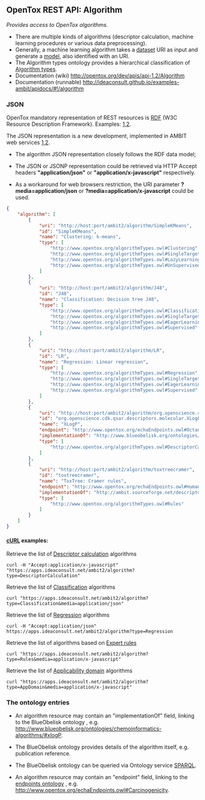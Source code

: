 ## OpenTox REST API: Algorithm

*Provides access to OpenTox algorithms.*

* There are multiple kinds of algorithms (descriptor calculation, machine learning procedures or various data preprocessing). 
* Generally, a machine learning algorithm takes a [dataset](dataset.md) URI as input and generate a [model](model.md), also identified with an URI.
* The Algorithm types ontology provides a hierarchical classification of [Algorithm types](http://opentox.org/data/documents/development/RDF%20files/AlgorithmTypes).
* Documentation (wiki) http://opentox.org/dev/apis/api-1.2/Algorithm
* Documentation (runnable) http://ideaconsult.github.io/examples-ambit/apidocs/#!/algorithm

### JSON

OpenTox mandatory representation of REST resources is [RDF](http://www.w3.org/RDF/) (W3C Resource Description Framework). 
Examples: [1](http://opentox.org/dev/apis/api-1.2/algorithm),[2](http://ambit.sourceforge.net/api_algorithm.html).

The JSON representation is a new development, implemented in AMBIT web services [1](http://ambit.sf.net),[2](http://www.jcheminf.com/content/3/1/18).

* The algorithm JSON representation closely follows the RDF data model;

* The JSON or JSONP representation could be retrieved via HTTP Accept headers **"application/json"** or **"application/x-javascript"** respectively.
* As a workaround for web browsers restriction, the URI parameter **?media=application/json** or **?media=application/x-javascript** could be used.

````json
{
    "algorithm": [
        {
            "uri": "http://host:port/ambit2/algorithm/SimpleKMeans",
            "id": "SimpleKMeans",
            "name": "Clustering: k-means",
            "type": [
                "http://www.opentox.org/algorithmTypes.owl#Clustering",
                "http://www.opentox.org/algorithmTypes.owl#SingleTarget",
                "http://www.opentox.org/algorithmTypes.owl#LazyLearning",
                "http://www.opentox.org/algorithmTypes.owl#UnSupervised"
            ]
        },
        {
            "uri": "http://host:port/ambit2/algorithm/J48",
            "id": "J48",
            "name": "Classification: Decision tree J48",
            "type": [
                "http://www.opentox.org/algorithmTypes.owl#Classification",
                "http://www.opentox.org/algorithmTypes.owl#SingleTarget",
                "http://www.opentox.org/algorithmTypes.owl#EagerLearning",
                "http://www.opentox.org/algorithmTypes.owl#Supervised"
            ]
        },
        {
            "uri": "http://host:port/ambit2/algorithm/LR",
            "id": "LR",
            "name": "Regression: Linear regression",
            "type": [
                "http://www.opentox.org/algorithmTypes.owl#Regression",
                "http://www.opentox.org/algorithmTypes.owl#SingleTarget",
                "http://www.opentox.org/algorithmTypes.owl#EagerLearning",
                "http://www.opentox.org/algorithmTypes.owl#Supervised"
            ]
        },
        {
            "uri": "http://host:port/ambit2/algorithm/org.openscience.cdk.qsar.descriptors.molecular.XLogPDescriptor",
            "id": "org.openscience.cdk.qsar.descriptors.molecular.XLogPDescriptor",
            "name": "XLogP",
            "endpoint": "http://www.opentox.org/echaEndpoints.owl#Octanol-water_partition_coefficient_Kow",
            "implementationOf": "http://www.blueobelisk.org/ontologies/chemoinformatics-algorithms/#xlogP",
            "type": [
                "http://www.opentox.org/algorithmTypes.owl#DescriptorCalculation"
            ]
        },
        {
            "uri": "http://host:port/ambit2/algorithm/toxtreecramer",
            "id": "toxtreecramer",
            "name": "ToxTree: Cramer rules",
            "endpoint": "http://www.opentox.org/echaEndpoints.owl#HumanHealthEffects",
            "implementationOf": "http://ambit.sourceforge.net/descriptors.owl#toxtreecramer",
            "type": [
                "http://www.opentox.org/algorithmTypes.owl#Rules"
            ]
        }
    ]
}
````

#### [cURL](http://curl.haxx.se/) examples:

Retrieve the list of [Descriptor calculation](https://apps.ideaconsult.net/ambit2/algorithm?type=DescriptorCalculation) algorithms
````
curl -H "Accept:application/x-javascript" "https://apps.ideaconsult.net/ambit2/algorithm?type=DescriptorCalculation"
````

Retrieve the list of [Classification](https://apps.ideaconsult.net/ambit2/algorithm?type=Classification) algorithms
````
curl "https://apps.ideaconsult.net/ambit2/algorithm?type=Classification&media=application/json"
````

Retrieve the list of [Regression](https://apps.ideaconsult.net/ambit2/algorithm?type=Regression) algorithms
````
curl -H "Accept:application/json" https://apps.ideaconsult.net/ambit2/algorithm?type=Regression
````

Retrieve the list of algorithms based on [Expert rules](https://apps.ideaconsult.net/ambit2/algorithm?type=Rules) 
````
curl "https://apps.ideaconsult.net/ambit2/algorithm?type=Rules&media=application/x-javascript" 
````

Retrieve the list of [Applicability domain](https://apps.ideaconsult.net/ambit2/algorithm?type=AppDomain) algorithms
````
curl "https://apps.ideaconsult.net/ambit2/algorithm?type=AppDomain&media=application/x-javascript"
````

### <a id="ONTOLOGY_ENTRY">The ontology entries</a>

* An algorithm resource may contain an "implementationOf" field, linking to the BlueObelisk ontology , e.g. http://www.blueobelisk.org/ontologies/chemoinformatics-algorithms/#xlogP. 
* The BlueObelisk ontology provides details of the algorithm itself, e.g. publication reference.
* The BlueObelisk ontology can be queried via Ontology service [SPARQL](https://apps.ideaconsult.net/ontology/query/BODO).

* An algorithm resource may contain an "endpoint" field, linking to the [endpoints ontology](http://www.opentox.org/echaEndpoints.owl) , e.g. http://www.opentox.org/echaEndpoints.owl#Carcinogenicity.
